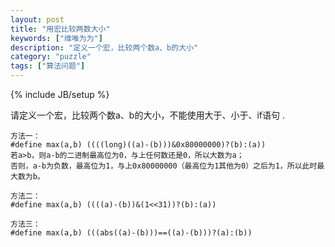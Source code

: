 ```yaml
---
layout: post
title: "用宏比较两数大小"
keywords: ["维唯为为"]
description: "定义一个宏，比较两个数a、b的大小"
category: "puzzle"
tags: ["算法问题"]
---
```


{% include JB/setup %}

请定义一个宏，比较两个数a、b的大小，不能使用大于、小于、if语句 .

    方法一：
    #define max(a,b) ((((long)((a)-(b)))&0x80000000)?(b):(a))  
    若a>b，则a-b的二进制最高位为0，与上任何数还是0，所以大数为a；
    否则，a-b为负数，最高位为1，与上0x80000000（最高位为1其他为0）之后为1，所以此时最大数为b。

    方法二：
    #define max(a,b) ((((a)-(b))&(1<<31))?(b):(a)) 
 
    方法三：
    #define max(a,b) (((abs((a)-(b)))==((a)-(b)))?(a):(b))

